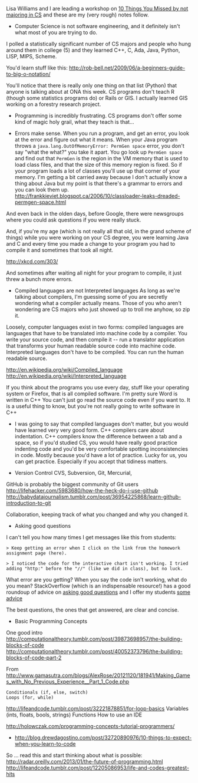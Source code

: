 Lisa Williams and I are leading a workshop on [10 Things You Missed by not majoring in CS](http://ona13.journalists.org/sessions/10-things-you-missed-in-cs-school/) and these are my (very rough) notes follow. 


+ Computer Science is not software engineering, and it definitely isn't what most of you are trying to do. 

I polled a statistically significant number of CS majors and people who hung around them in college (5) and they learned C++, C, Ada, Java, Python, LISP, MIPS, Scheme.

You'd learn stuff like this:
http://rob-bell.net/2009/06/a-beginners-guide-to-big-o-notation/

You'll notice that there is really only one thing on that list (Python) that anyone is talking about at ONA this week. CS programs don't teach R (though some statistics programs do) or Rails or GIS. I actually learned GIS working on a forestry research project. 

+ Programming is incredibly frustrating. CS programs don't offer some kind of magic holy grail, what they teach is that...

+ Errors make sense. When you run a program, and get an error, you look at the error and 
figure out what it means. When your Java program throws a 
`java.lang.OutOfMemoryError: PermGen space` error, you don't say "what the what?" you take it apart. You go look up `PermGen space` and find out that `PermGen` is the region in the VM memory that is used to load class files, and that the size of this memory region is fixed. So if your program loads a lot of classes you'll use up that corner of your memory. I'm getting a bit carried away because I don't actually know a thing about Java but my point is that there's a grammar to errors and you can look them up.  http://frankkieviet.blogspot.ca/2006/10/classloader-leaks-dreaded-permgen-space.html

And even back in the olden days, before Google, there were newsgroups where you could ask questions if you were really stuck. 

And, if you're my age (which is not really all that old, in the grand scheme of things) while you were working on your CS degree, you were learning Java and C and every time you made a change to your program you had to compile it and sometimes that took all night. 

http://xkcd.com/303/ 

And sometimes after waiting all night for your program to compile, it just threw a bunch more errors.

+ Compiled languages are not Interpreted languages
As long as we're talking about compilers, I'm guessing some of you are secretly wondering what a compiler actually means. Those of you who aren't wondering are CS majors who just showed up to troll me anyhow, so zip it. 

Loosely, computer languages exist in two forms: compiled languages are languages that have to be translated into machine code by a compiler. You write your source code, and then compile it -- run a translator application that transforms your human readable source code into machine code. Interpreted languages don't have to be compiled. You can run the human readable source. 

http://en.wikipedia.org/wiki/Compiled_language
http://en.wikipedia.org/wiki/Interpreted_language

If you think about the programs you use every day, stuff like your operating system or Firefox, that is all compiled software. I'm pretty sure Word is written in C++ You can't just go read the source code even if you want to. It is a useful thing to know, but you're not really going to write software in C++

+ I was going to say that compiled languages don't matter, but you would have learned very very good form. C++ compilers care about indentation. C++ compilers know the difference between a tab and a space, so if you'd studied CS, you would have really good practice indenting code and you'd be very comfortable spotting inconsistencies in code. Mostly because you'd have a lot of practice. Lucky for us, you can get practice. Especially if you accept that tidiness matters. 

+ Version Control
CVS, Subversion, Git, Mercurial, 

GitHub is probably the biggest community of Git users 
http://lifehacker.com/5983680/how-the-heck-do-i-use-github
http://babydatajournalism.tumblr.com/post/36954225868/learn-github-introduction-to-git

Collaboration, keeping track of what you changed and why you changed it. 

+ Asking good questions

I can't tell you how many times I get messages like this from students: 

	> Keep getting an error when I click on the link from the homework assignment page (here).
	
	> I noticed the code for the interactive chart isn't working. I tried adding "http:" before the "//" (like we did in class), but no luck.

What error are you getting? When you say the code isn't working, what do you mean? StackOverflow (which is an indispensable resource!) has a good roundoup of advice on [asking good questions](http://stackoverflow.com/questions/how-to-ask) and I offer my students [some advice](http://datadrivenjournalism.fall.2013.journalism.cuny.edu/good-questions/)

The best questions, the ones that get answered, are clear and concise.


+ Basic Programming Concepts

One good intro http://computationaltheory.tumblr.com/post/39873698957/the-building-blocks-of-code
http://computationaltheory.tumblr.com/post/40052373796/the-building-blocks-of-code-part-2

From http://www.gamasutra.com/blogs/AlexRose/20121120/181941/Making_Games_with_No_Previous_Experience__Part_1_Code.php

    Conditionals (if, else, switch)
    Loops (for, while)
http://lifeandcode.tumblr.com/post/32221878851/for-loop-basics
    Variables (ints, floats, bools, strings)
    Functions
    How to use an IDE
    
http://holowczak.com/programming-concepts-tutorial-programmers/


+ http://blog.drewdagostino.com/post/32720890976/10-things-to-expect-when-you-learn-to-code


So ... read this and start thinking about what is possible:
http://radar.oreilly.com/2013/01/the-future-of-programming.html
http://lifeandcode.tumblr.com/post/12205086953/life-and-codes-greatest-hits